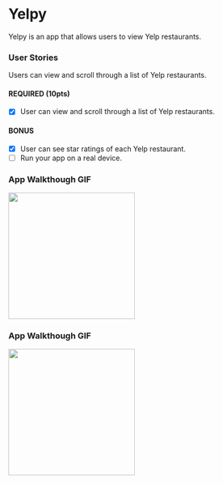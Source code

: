 # Yelpy
Yelpy is an app that allows users to view Yelp restaurants.

### User Stories
Users can view and scroll through a list of Yelp restaurants.

#### REQUIRED (10pts)
- [X] User can view and scroll through a list of Yelp restaurants.

#### BONUS
- [X] User can see star ratings of each Yelp restaurant.
- [ ] Run your app on a real device.

### App Walkthough GIF
<img src="http://g.recordit.co/Vnv4SPmB9u.gif" width=250><br>


### App Walkthough GIF
<img src="http://g.recordit.co/fPP4WTegP6.gif" width=250><br>
